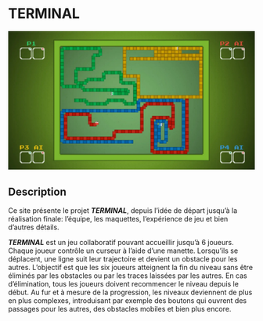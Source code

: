 # TERMINAL

<!-- Bannderole / Bande-annonce -->
![](banderole-bande-annonce.webp)

## Description

Ce site présente le projet ***TERMINAL***, depuis l’idée de départ jusqu’à la réalisation finale: l’équipe, les maquettes, l’expérience de jeu et bien d’autres détails.

***TERMINAL*** est un jeu collaboratif pouvant accueillir jusqu’à 6 joueurs. Chaque joueur contrôle un curseur à l’aide d’une manette. Lorsqu’ils se déplacent, une ligne suit leur trajectoire et devient un obstacle pour les autres.
L’objectif est que les six joueurs atteignent la fin du niveau sans être éliminés par les obstacles ou par les traces laissées par les autres. En cas d’élimination, tous les joueurs doivent recommencer le niveau depuis le début.
Au fur et à mesure de la progression, les niveaux deviennent de plus en plus complexes, introduisant par exemple des boutons qui ouvrent des passages pour les autres, des obstacles mobiles et bien plus encore.

<!-- Présentation de ce qu'est ce site et résumé du projet en un paragraphe, toujours à jour-->

